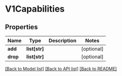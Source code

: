 # V1Capabilities

## Properties
Name | Type | Description | Notes
------------ | ------------- | ------------- | -------------
**add** | **list[str]** |  | [optional] 
**drop** | **list[str]** |  | [optional] 

[[Back to Model list]](../README.md#documentation-for-models) [[Back to API list]](../README.md#documentation-for-api-endpoints) [[Back to README]](../README.md)


